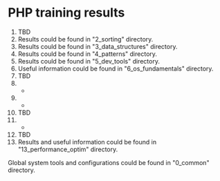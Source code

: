 # PHP training results

1. TBD
2. Results could be found in "2_sorting" directory.
3. Results could be found in "3_data_structures" directory.
4. Results could be found in "4_patterns" directory.
5. Results could be found in "5_dev_tools" directory.
6. Useful information could be found in "6_os_fundamentals" directory.
7. TBD
8. -
9. -
10. TBD
11. -
12. TBD
13. Results and useful information could be found in "13_performance_optim" directory.

Global system tools and configurations could be found in "0_common" directory.